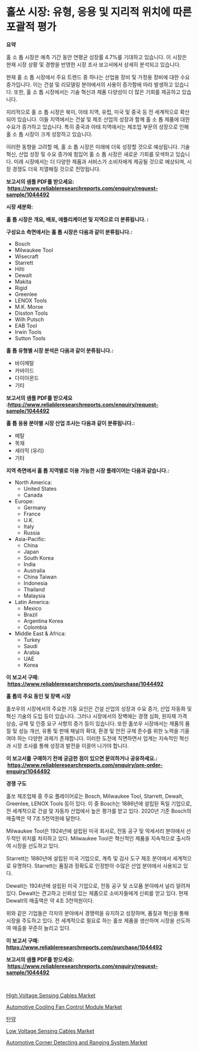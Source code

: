 <p><h1>홀쏘 시장: 유형, 응용 및 지리적 위치에 따른 포괄적 평가</h1></p><p><strong>요약</strong></p>
<p><p>홀 소 톱 시장은 예측 기간 동안 연평균 성장률 4.7%를 기대하고 있습니다. 이 시장은 현재 시장 상황 및 경향을 반영한 시장 조사 보고서에서 상세히 분석되고 있습니다.</p><p>현재 홀 소 톱 시장에서 주요 트렌드 중 하나는 산업용 장비 및 가정용 장비에 대한 수요 증가입니다. 이는 건설 및 리모델링 분야에서의 사용이 증가함에 따라 발생하고 있습니다. 또한, 홀 소 톱 시장에서는 기술 혁신과 제품 다양성이 더 많은 기회를 제공하고 있습니다.</p><p>지리적으로 홀 소 톱 시장은 북미, 아태 지역, 유럽, 미국 및 중국 등 전 세계적으로 확산되어 있습니다. 이들 지역에서는 건설 및 제조 산업의 성장과 함께 홀 소 톱 제품에 대한 수요가 증가하고 있습니다. 특히 중국과 아태 지역에서는 제조업 부문의 성장으로 인해 홀 소 톱 시장이 크게 성장하고 있습니다.</p><p>이러한 동향을 고려할 때, 홀 소 톱 시장은 미래에 더욱 성장할 것으로 예상됩니다. 기술 혁신, 산업 성장 및 수요 증가에 힘입어 홀 소 톱 시장은 새로운 기회를 모색하고 있습니다. 미래 시장에서는 더 다양한 제품과 서비스가 소비자에게 제공될 것으로 예상되며, 시장 경쟁도 더욱 치열해질 것으로 전망됩니다.</p></p>
<p><strong>보고서의 샘플 PDF를 받으세요: &nbsp;<a href="https://www.reliableresearchreports.com/enquiry/request-sample/1044492">https://www.reliableresearchreports.com/enquiry/request-sample/1044492</a></strong></p>
<p><strong>시장 세분화:</strong></p>
<p><strong> 홀 톱 시장은 개요, 배포, 애플리케이션 및 지역으로 더 분류됩니다. :</strong></p>
<p><strong>구성요소 측면에서는 홀 톱 시장은 다음과 같이 분류됩니다.:</strong></p>
<p><ul><li>Bosch</li><li>Milwaukee Tool</li><li>Wisecraft</li><li>Starrett</li><li>Hilti</li><li>Dewalt</li><li>Makita</li><li>Rigid</li><li>Greenlee</li><li>LENOX Tools</li><li>M.K. Morse</li><li>Disston Tools</li><li>Wilh Putsch</li><li>EAB Tool</li><li>Irwin Tools</li><li>Sutton Tools</li></ul></p>
<p><strong> 홀 톱 유형별 시장 분석은 다음과 같이 분류됩니다.:</strong></p>
<p><ul><li>바이메탈</li><li>카바이드</li><li>다이아몬드</li><li>기타</li></ul></p>
<p><strong>보고서의 샘플 PDF를 받으세요 :<a href="https://www.reliableresearchreports.com/enquiry/request-sample/1044492">https://www.reliableresearchreports.com/enquiry/request-sample/1044492</a></strong></p>
<p><strong> 홀 톱 응용 분야별 시장 산업 조사는 다음과 같이 분류됩니다.:</strong></p>
<p><ul><li>메탈</li><li>목재</li><li>세라믹 (유리)</li><li>기타</li></ul></p>
<p><strong>지역 측면에서 홀 톱 지역별로 이용 가능한 시장 플레이어는 다음과 같습니다.:</strong></p>
<p><ul>
    <li>
        North America:
        <ul>
            <li>United States</li>
            <li>Canada</li>
        </ul>
    </li>
    <li>
        Europe:
        <ul>
            <li>Germany</li>
            <li>France</li>
            <li>U.K.</li>
            <li>Italy</li>
            <li>Russia</li>
        </ul>
    </li>
    <li>
        Asia-Pacific:
        <ul>
            <li>China</li>
            <li>Japan</li>
            <li>South Korea</li>
            <li>India</li>
            <li>Australia</li>
            <li>China Taiwan</li>
            <li>Indonesia</li>
            <li>Thailand</li>
            <li>Malaysia</li>
        </ul>
    </li>
    <li>
        Latin America:
        <ul>
            <li>Mexico</li>
            <li>Brazil</li>
            <li>Argentina Korea</li>
            <li>Colombia</li>
        </ul>
    </li>
    <li>
        Middle East & Africa:
        <ul>
            <li>Turkey</li>
            <li>Saudi</li>
            <li>Arabia</li>
            <li>UAE</li>
            <li>Korea</li>
        </ul>
    </li>
    </ul></p>
<p><strong>이 보고서 구매: &nbsp;<a href="https://www.reliableresearchreports.com/purchase/1044492">https://www.reliableresearchreports.com/purchase/1044492</a></strong></p>
<p><strong>홀 톱의 주요 동인 및 장벽 시장</strong></p>
<p><p>홀쏘우의 시장에서의 주요한 기동 요인은 건설 산업의 성장과 수요 증가, 산업 자동화 및 혁신 기술의 도입 등이 있습니다. 그러나 시장에서의 장벽에는 경쟁 심화, 원자재 가격 상승, 규제 및 인증 요구 사항의 증가 등이 있습니다. 또한 홀쏘우 시장에서는 제품의 품질 및 성능 개선, 유통 및 판매 채널의 확대, 환경 및 안전 규제 준수를 위한 노력을 기울여야 하는 다양한 과제가 존재합니다. 이러한 도전에 직면하면서 업계는 지속적인 혁신과 시장 조사를 통해 성장과 발전을 이끌어 나가야 합니다.</p></p>
<p><strong>이 보고서를 구매하기 전에 궁금한 점이 있으면 문의하거나 공유하세요.: &nbsp;<a href="https://www.reliableresearchreports.com/enquiry/pre-order-enquiry/1044492">https://www.reliableresearchreports.com/enquiry/pre-order-enquiry/1044492</a></strong></p>
<p><strong>경쟁 구도</strong></p>
<p><p>홀쏘 제조업체 중 주요 플레이어로는 Bosch, Milwaukee Tool, Starrett, Dewalt, Greenlee, LENOX Tools 등이 있다. 이 중 Bosch는 1886년에 설립된 독일 기업으로, 전 세계적으로 건설 및 자동차 산업에서 높은 평가를 받고 있다. 2020년 기준 Bosch의 매출액은 약 7조 5천억원에 달한다.</p><p>Milwaukee Tool은 1924년에 설립된 미국 회사로, 전동 공구 및 악세서리 분야에서 선두적인 위치를 차지하고 있다. Milwaukee Tool은 혁신적인 제품을 지속적으로 출시하여 시장을 선도하고 있다.</p><p>Starrett는 1880년에 설립된 미국 기업으로, 계측 및 검사 도구 제조 분야에서 세계적으로 유명하다. Starrett는 품질과 정확도로 인정받아 수많은 산업 분야에서 사용되고 있다.</p><p>Dewalt는 1924년에 설립된 미국 기업으로, 전동 공구 및 소모품 분야에서 널리 알려져 있다. Dewalt는 견고하고 신뢰성 있는 제품으로 소비자들에게 신뢰를 얻고 있다. 현재 Dewalt의 매출액은 약 4조 3천억원이다.</p><p>위와 같은 기업들은 각자의 분야에서 경쟁력을 유지하고 성장하며, 품질과 혁신을 통해 시장을 주도하고 있다. 전 세계적으로 필요로 하는 홀쏘 제품을 생산하며 시장을 선도하여 매출을 꾸준히 늘리고 있다.</p></p>
<p><strong>이 보고서 구매: &nbsp; <a href="https://www.reliableresearchreports.com/purchase/1044492">https://www.reliableresearchreports.com/purchase/1044492</a></strong></p>
<p><strong>보고서의 샘플 PDF를 받으세요: &nbsp;<a href="https://www.reliableresearchreports.com/enquiry/request-sample/1044492">https://www.reliableresearchreports.com/enquiry/request-sample/1044492</a></strong><strong></strong></p>
<p>&nbsp;</p>
<p><p><a href="https://github.com/julyju69/Market-Research-Report-List-2/blob/main/high-voltage-sensing-cables-market.md">High Voltage Sensing Cables Market</a></p><p><a href="https://issuu.com/reportprime-2/docs/automotive-cooling-fan-control-module-market-size-">Automotive Cooling Fan Control Module Market</a></p><p><a href="https://github.com/vs2869dizt0/Market-Research-Report-List-1/blob/main/8833097121.md">탄약</a></p><p><a href="https://github.com/gdfhhhj/Market-Research-Report-List-3/blob/main/low-voltage-sensing-cables-market.md">Low Voltage Sensing Cables Market</a></p><p><a href="https://issuu.com/reportprime-2/docs/automotive-corner-detecting-and-ranging-system-mar">Automotive Corner Detecting and Ranging System Market</a></p></p>